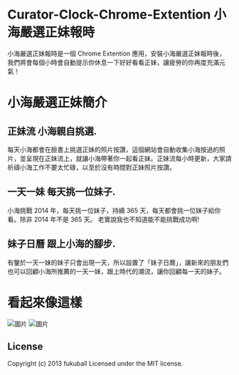 # Curator-Clock-Chrome-Extention 小海嚴選正妹報時

小海嚴選正妹報時是一個 Chrome Extention 應用，安裝小海嚴選正妹報時後，我們將會每個小時會自動提示你休息一下好好看看正妹，讓疲勞的你再度充滿元氣！

# 小海嚴選正妹簡介

## 正妹流 小海親自挑選.
每天小海都會在臉書上挑選正妹的照片按讚，這個網站會自動收集小海按過的照片，並呈現在正妹流上，就讓小海帶著你一起看正妹。正妹流每小時更新，大家請祈禱小海工作不要太忙碌，以至於沒有時間對正妹照片按讚。 

## 一天一妹 每天挑一位妹子.
小海挑戰 2014 年，每天挑一位妹子，持續 365 天，每天都會挑一位妹子給你看。除非 2014 年不是 365 天。 老實說我也不知道能不能挑戰成功啊!

## 妹子日曆 跟上小海的腳步.
有鑒於一天一妹的妹子只會出現一天，所以設置了「妹子日曆」，讓新來的朋友們也可以回顧小海所推薦的一天一妹，跟上時代的潮流，讓你回顧每一天的妹子。

看起來像這樣
==============

![圖片](https://raw2.github.com/fukuball/Curator-Clock-Chrome-Extention/master/screenshot/screenshot1.png) 
![圖片](https://raw2.github.com/fukuball/Curator-Clock-Chrome-Extention/master/screenshot/screenshot2.png) 

## License
Copyright (c) 2013 fukuball
Licensed under the MIT license.
